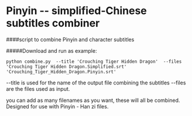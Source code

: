 Pinyin -- simplified-Chinese subtitles combiner
===============================================

####script to combine Pinyin and character subtitles

#####Download and run as example:


`python combine.py 
 --title 'Crouching Tiger Hidden Dragon' 
 --files 'Crouching Tiger Hidden Dragon.Simplified.srt' 'Crouching_Tiger_Hidden_Dragon.Pinyin.srt' `


--title is used for the name of the output file combining the subtitles
--files are the files used as input.

you can add as many filenames as you want, these will all be combined. Designed for use with Pinyin - Han zi files.